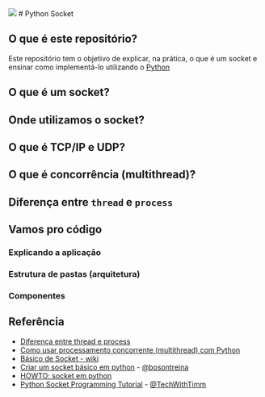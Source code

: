 <img src="https://www.python.org/static/img/python-logo.png" />
# Python Socket

## O que é este repositório?
Este repositório tem o objetivo de explicar, na prática, o que é um socket e ensinar como implementá-lo utilizando o [Python](https://www.python.org/)

## O que é um socket?

## Onde utilizamos o socket?

## O que é TCP/IP e UDP?

## O que é concorrência (multithread)?

## Diferença entre ```thread``` e ```process```

## Vamos pro código

### Explicando a aplicação

### Estrutura de pastas (arquitetura)

### Componentes

## Referência
- [Diferença entre thread e process](https://stackoverflow.com/questions/200469/what-is-the-difference-between-a-process-and-a-thread)
- [Como usar processamento concorrente (multithread) com Python](https://stackoverflow.com/questions/23828264/how-to-make-a-simple-multithreaded-socket-server-in-python-that-remembers-client)
- [Básico de Socket - wiki](https://wiki.python.org.br/SocketBasico)
- [Criar um socket básico em python](https://www.youtube.com/watch?v=vbUuJ2_6wqs) - [@bosontreina](https://twitter.com/bosontreina)
- [HOWTO: socket em python](https://docs.python.org/pt-br/3/howto/sockets.html)
- [Python Socket Programming Tutorial](https://www.youtube.com/watch?v=3QiPPX-KeSc) - [@TechWithTimm](https://twitter.com/TechWithTimm)

